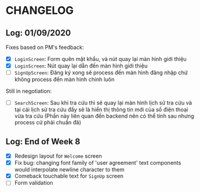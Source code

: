 # CHANGELOG 

## Log: 01/09/2020

Fixes based on PM's feedback:

- [x] `LoginScreen`: Form quên mật khẩu, và nút quay lại màn hình giới thiệu
- [x] `LoginScreen`: Nút quay lại dẫn đến màn hình giới thiệu
- [ ] `SignUpScreen`: Đăng ký xong sẽ process đến màn hình đăng nhập chứ không process đến màn hình chính luôn

Still in negotiation: 

- [ ] `SearchScreen`: Sau khi tra cứu thì sẽ quay lại màn hình lịch sử tra cứu và tại cái lịch sử tra cứu đấy sẽ là hiển thị thông tin mới của số điện thoại vừa tra cứu (Phần này liên quan đến backend nên có thể tính sau nhưng process cứ phải chuẩn đã)

## Log: End of Week 8

- [x] Redesign layout for `Welcome` screen
- [x] Fix bug: changing font family of 'user agreement' text components would interpolate newline character to them
- [x] Comeback touchable text for `SignUp` screen
- [ ] Form validation